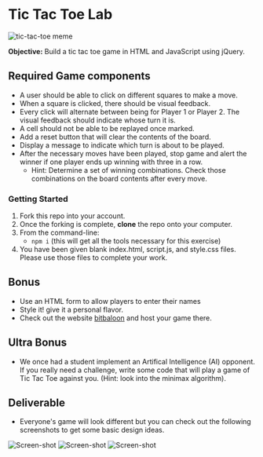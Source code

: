 # Tic Tac Toe Lab

![tic-tac-toe meme](assets/ttt_meme)

**Objective:** Build a tic tac toe game in HTML and JavaScript using jQuery.

## Required Game components
* A user should be able to click on different squares to make a move.
* When a square is clicked, there should be visual feedback.
* Every click will alternate between being for Player 1 or Player 2. The visual feedback should indicate whose turn it is.
* A cell should not be able to be replayed once marked.
* Add a reset button that will clear the contents of the board.
* Display a message to indicate which turn is about to be played.
* After the necessary moves have been played, stop game and alert the
  winner if one player ends up winning with three in a row.
    * Hint: Determine a set of winning combinations. Check those
      combinations on the board contents after every move.

### Getting Started

1. Fork this repo into your account.
1. Once the forking is complete, **clone** the repo onto your computer.
1. From the command-line: 
    - `npm i` (this will get all the tools necessary for this exercise)
1. You have been given blank index.html, script.js, and style.css files. Please use those files to complete your work.

## Bonus
* Use an HTML form to allow players to enter their names
* Style it! give it a personal flavor.
* Check out the website [bitbaloon](https://www.bitballoon.com/) and host your game there.

## Ultra Bonus
* We once had a student implement an Artifical Intelligence (AI)
  opponent. If you really need a challenge, write some code that will
  play a game of Tic Tac Toe against you. (Hint: look into the minimax
  algorithm).


## Deliverable

* Everyone's game will look different but you can check out the following screenshots to get some basic design ideas.

![Screen-shot](assets/kz2L9f9.png)
![Screen-shot](assets/d8lFshD.png)
![Screen-shot](assets/Jw6hhcA.png)


